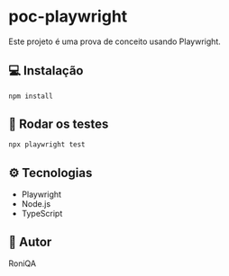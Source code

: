 # poc-playwright

Este projeto é uma prova de conceito usando Playwright.

## 💻 Instalação

```bash
npm install
```

## 🚀 Rodar os testes

```bash
npx playwright test
```

## ⚙️ Tecnologias

- Playwright
- Node.js
- TypeScript

## 👤 Autor

RoniQA
